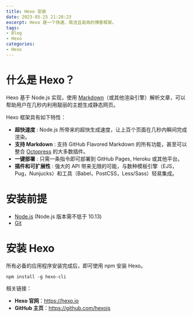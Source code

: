 ```yaml
---
title: Hexo 安装
date: 2023-05-25 21:28:23
excerpt: Hexo 是一个快速、简洁且高效的博客框架。
tags:
- Blog
- Hexo
categories:
- Hexo
---
```

# 什么是 Hexo？

Hexo 基于 Node.js 实现，使用 [Markdown](https://daringfireball.net/projects/markdown/)（或其他渲染引擎）解析文章，可以帮助用户在几秒内利用靓丽的主题生成静态网页。

Hexo 框架具有如下特性：

- **超快速度** : Node.js 所带来的超快生成速度，让上百个页面在几秒内瞬间完成渲染。
- **支持 Markdown** : 支持 GitHub Flavored Markdown 的所有功能，甚至可以整合 [Octopress](http://octopress.org/) 的大多数插件。
- **一键部署** : 只需一条指令即可部署到 GitHub Pages, Heroku 或其他平台。
- **插件和可扩展性** : 强大的 API 带来无限的可能，与数种模板引擎（EJS，Pug，Nunjucks）和工具（Babel，PostCSS，Less/Sass）轻易集成。

# 安装前提

- [Node.js](http://nodejs.org/) (Node.js 版本需不低于 10.13)
- [Git](http://git-scm.com/)

# 安装 Hexo

所有必备的应用程序安装完成后，即可使用 npm 安装 Hexo。

```shell
npm install -g hexo-cli
```





相关链接：

- **Hexo 官网**：https://hexo.io
- **GitHub 主页**：https://github.com/hexojs